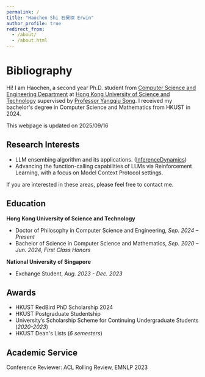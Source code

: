 ```yaml
---
permalink: /
title: "Haochen Shi 石昊琛 Erwin"
author_profile: true
redirect_from: 
  - /about/
  - /about.html
---
```


<!-- This is the front page of a website that is powered by the [Academic Pages template](https://github.com/academicpages/academicpages.github.io) and hosted on GitHub pages. [GitHub pages](https://pages.github.com) is a free service in which websites are built and hosted from code and data stored in a GitHub repository, automatically updating when a new commit is made to the repository. This template was forked from the [Minimal Mistakes Jekyll Theme](https://mmistakes.github.io/minimal-mistakes/) created by Michael Rose, and then extended to support the kinds of content that academics have: publications, talks, teaching, a portfolio, blog posts, and a dynamically-generated CV. Incidentally, these same features make it a great template for anyone that needs to show off a professional template!

 You can fork [this template](https://github.com/academicpages/academicpages.github.io) right now, modify the configuration and Markdown files, add your own PDFs and other content, and have your own site for free, with no ads! -->

Bibliography
======
Hi! I am Haochen, a second year Ph.D. student from [Computer Science and Engineering Department](https://cse.hkust.edu.hk/) at [Hong Kong University of Science and Technology](https://hkust.edu.hk/) supervised by [Professor Yangqiu Song](https://www.cse.ust.hk/~yqsong/). I received my bachelor's degree in Computer Science and Mathematics from HKUST in 2024.

This webpage is updated on 2025/09/16

Research Interests
------
- LLM ensembing algorithm and its applications. ([InferenceDynamics](https://arxiv.org/abs/2505.16303))
- Advancing the function-calling capabilities of LLMs via Reinforcement Learning, with a focus on Model Context Protocol settings.

If you are interested in these areas, please feel free to contact me.

Education
------
**Hong Kong University of Science and Technology**
- Doctor of Philosophy in Computer Science and Engineering, _Sep. 2024 – Present_
- Bachelor of Science in Computer Science and Mathematics, _Sep. 2020 – Jun. 2024, First Class Honors_

**National University of Singapore**
- Exchange Student, _Aug. 2023 - Dec. 2023_


Awards
------
- HKUST RedBird PhD Scholarship 2024
- HKUST Postgraduate Studentship
- University’s Scholarship Scheme for Continuing Undergraduate Students (_2020-2023_)
- HKUST Dean's Lists (_6 semesters_)

Academic Service
------
Conference Reviewer: ACL Rolling Review, EMNLP 2023

